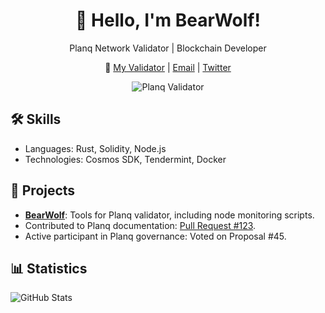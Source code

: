 <div align="center">
  <h1>👋 Hello, I'm BearWolf!</h1>
  <p>Planq Network Validator | Blockchain Developer</p>
  <p>🔗 <a href="https://explorer.planq.network/validators/plqvaloper1udap37p6q7actrrfgl8m5yq53ghaea4v35z384">My Validator</a> | <a href="mailto:86Svirin13@gmail.com">Email</a> | <a href="https://x.com/Oleksandr8621">Twitter</a></p>
  <img src="https://img.shields.io/badge/Planq-Validator-green" alt="Planq Validator">
</div>

## 🛠 Skills
- Languages: Rust, Solidity, Node.js
- Technologies: Cosmos SDK, Tendermint, Docker

## 🌟 Projects
- **[BearWolf](https://github.com/Svirin86/BearWolf)**: Tools for Planq validator, including node monitoring scripts.
- Contributed to Planq documentation: [Pull Request #123](https://github.com/planq-network/planq/pull/123).
- Active participant in Planq governance: Voted on Proposal #45.

## 📊 Statistics
![GitHub Stats](https://github-readme-stats.vercel.app/api?username=Svirin86&show_icons=true&theme=radical)
